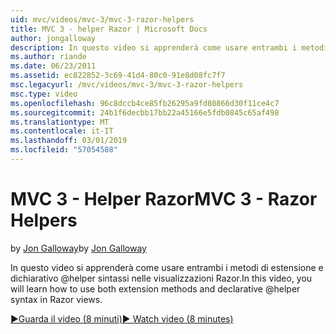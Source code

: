 ```yaml
---
uid: mvc/videos/mvc-3/mvc-3-razor-helpers
title: MVC 3 - helper Razor | Microsoft Docs
author: jongalloway
description: In questo video si apprenderà come usare entrambi i metodi di estensione e dichiarativo @helper sintassi nelle visualizzazioni Razor.
ms.author: riande
ms.date: 06/23/2011
ms.assetid: ec822852-3c69-41d4-80c0-91e8d08fc7f7
msc.legacyurl: /mvc/videos/mvc-3/mvc-3-razor-helpers
msc.type: video
ms.openlocfilehash: 96c8dccb4ce85fb26295a9fd80866d30f11ce4c7
ms.sourcegitcommit: 24b1f6decbb17bb22a45166e5fdb0845c65af498
ms.translationtype: MT
ms.contentlocale: it-IT
ms.lasthandoff: 03/01/2019
ms.locfileid: "57054588"
---
```

<a name="mvc-3---razor-helpers"></a><span data-ttu-id="50761-103">MVC 3 - Helper Razor</span><span class="sxs-lookup"><span data-stu-id="50761-103">MVC 3 - Razor Helpers</span></span>
====================
<span data-ttu-id="50761-104">by [Jon Galloway](https://github.com/jongalloway)</span><span class="sxs-lookup"><span data-stu-id="50761-104">by [Jon Galloway](https://github.com/jongalloway)</span></span>

<span data-ttu-id="50761-105">In questo video si apprenderà come usare entrambi i metodi di estensione e dichiarativo @helper sintassi nelle visualizzazioni Razor.</span><span class="sxs-lookup"><span data-stu-id="50761-105">In this video, you will learn how to use both extension methods and declarative @helper syntax in Razor views.</span></span>

[<span data-ttu-id="50761-106">&#9654;Guarda il video (8 minuti)</span><span class="sxs-lookup"><span data-stu-id="50761-106">&#9654; Watch video (8 minutes)</span></span>](https://channel9.msdn.com/Blogs/ASP-NET-Site-Videos/mvc-3-razor-helpers)
